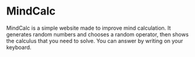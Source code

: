 # MindCalc

MindCalc is a simple website made to improve mind calculation. It generates random numbers and chooses a random operator, then shows the calculus that you need to solve. You can answer by writing on your keyboard.
